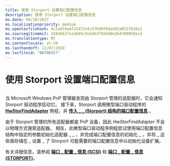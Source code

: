 ```yaml
---
title: 使用 Storport 设置端口配置信息
description: 使用 Storport 设置端口配置信息
ms.date: 04/20/2017
ms.localizationpriority: medium
ms.openlocfilehash: 4c2a4fba4f21472c6c57b90f69ed02a0537810e1
ms.sourcegitcommit: 418e6617e2a695c9cb4b37b5b60e264760858acd
ms.translationtype: MT
ms.contentlocale: zh-CN
ms.lasthandoff: 12/07/2020
ms.locfileid: "96790357"
---
```

# <a name="setting-port-configuration-information-with-storport"></a>使用 Storport 设置端口配置信息


## <span id="ddk_setting_port_configuration_information_with_storport_kg"></span><span id="DDK_SETTING_PORT_CONFIGURATION_INFORMATION_WITH_STORPORT_KG"></span>


当 Microsoft Windows PnP 管理器发现由 Storport 管理的适配器时，它会通知 Storport 驱动程序启动它。 接下来，Storport 调用微型端口驱动程序的 [**HwStorFindAdapter**](/windows-hardware/drivers/ddi/storport/nc-storport-hw_find_adapter) 例程，并 [**传入 \_ \_ (Storport) 结构的端口配置信息**](/previous-versions/windows/hardware/drivers/ff563901(v=vs.85)) 。

由于 Storport 管理的所有适配器都是 PnP 设备，因此 *HwStorFindAdapter* 不会以物理方式搜索适配器。 相反，此微型端口驱动程序例程尝试使用端口配置信息结构中指定的参数初始化适配器 \_ \_ ，并完成端口配置信息的初始化 \_ ，并将 \_ 这些值存储在 \_ 设置 \_ 了 Storport 可能需要的端口配置信息中以初始化设备扩展。

有关详细信息，请参阅 [**端口 \_ 配置 \_ 信息 (SCSI)**](/windows-hardware/drivers/ddi/srb/ns-srb-_port_configuration_information) 和 [**端口 \_ 配置 \_ 信息 (STORPORT)**](/previous-versions/windows/hardware/drivers/ff563901(v=vs.85))。

 

